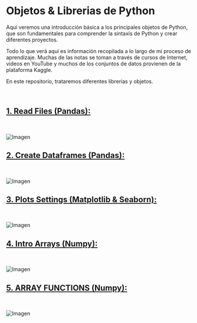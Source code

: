 # Objetos & Librerias de Python

Aquí veremos una introducción básica a los principales objetos de Python, que son fundamentales para comprender la sintaxis de Python y crear diferentes proyectos.

Todo lo que verá aquí es información recopilada a lo largo de mi proceso de aprendizaje. Muchas de las notas se toman a través de cursos de Internet, videos en YouTube y muchos de los conjuntos de datos provienen de la plataforma Kaggle.

En este repositorio, trataremos diferentes librerias y objetos.

<br>



## [1. Read Files (Pandas):](https://github.com/StatisticsWithJIMP/PYTHON-Objetos-y-Librerias/blob/main/jupyter%20notebooks/READ%20FILES.ipynb)
<br>

![Imagen](https://github.com/StatisticsWithJIMP/Analisis-de-datos-con-Python/blob/main/JPGs/RF_JN.JPG)

## [2. Create Dataframes (Pandas):](https://github.com/StatisticsWithJIMP/PYTHON-Objetos-y-Librerias/blob/main/jupyter%20notebooks/LISTS%20%26%20DATAFRAMES.ipynb)
<br>

![Imagen](https://github.com/StatisticsWithJIMP/Analisis-de-datos-con-Python/blob/main/JPGs/DF_JN.JPG)


## [3. Plots Settings (Matplotlib & Seaborn):](https://github.com/StatisticsWithJIMP/PYTHON-Objetos-y-Librerias/blob/main/jupyter%20notebooks/PLOTS%20%26%20VISUALIZATIONS.ipynb)
<br>

![Imagen](https://github.com/StatisticsWithJIMP/Analisis-de-datos-con-Python/blob/main/JPGs/PLT_JN.JPG)

## [4. Intro Arrays (Numpy):](https://github.com/StatisticsWithJIMP/PYTHON-Objetos-y-Librerias/blob/main/jupyter%20notebooks/TYPES%20OF%20ARRAYS.ipynb)
<br>

![Imagen](https://github.com/StatisticsWithJIMP/Analisis-de-datos-con-Python/blob/main/JPGs/NUM_1_JN.JPG)

## [5. ARRAY FUNCTIONS (Numpy):](https://github.com/StatisticsWithJIMP/PYTHON-Objetos-y-Librerias/blob/main/jupyter%20notebooks/ARRAY%20FUNCTIONS.ipynb)
<br>

![Imagen](https://github.com/StatisticsWithJIMP/Analisis-de-datos-con-Python/blob/main/JPGs/NUM_2JN.JPG)







